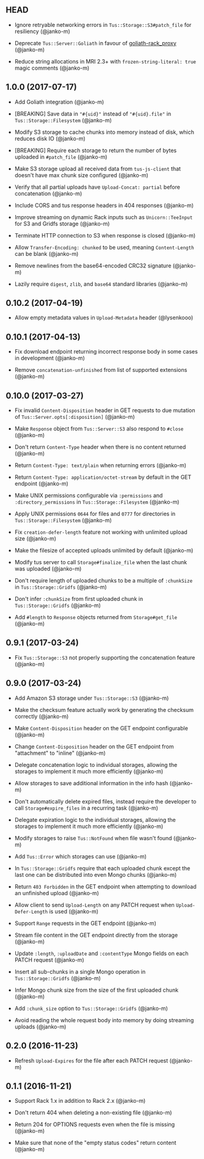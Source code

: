 ## HEAD

* Ignore retryable networking errors in `Tus::Storage::S3#patch_file` for resiliency (@janko-m)

* Deprecate `Tus::Server::Goliath` in favour of [goliath-rack_proxy](https://github.com/janko-m/goliath-rack_proxy) (@janko-m)

* Reduce string allocations in MRI 2.3+ with `frozen-string-literal: true` magic comments (@janko-m)

## 1.0.0 (2017-07-17)

* Add Goliath integration (@janko-m)

* [BREAKING] Save data in `"#{uid}"` instead of `"#{uid}.file"` in `Tus::Storage::Filesystem` (@janko-m)

* Modify S3 storage to cache chunks into memory instead of disk, which reduces disk IO (@janko-m)

* [BREAKING] Require each storage to return the number of bytes uploaded in `#patch_file` (@janko-m)

* Make S3 storage upload all received data from `tus-js-client` that doesn't have max chunk size configured (@janko-m)

* Verify that all partial uploads have `Upload-Concat: partial` before concatenation (@janko-m)

* Include CORS and tus response headers in 404 responses (@janko-m)

* Improve streaming on dynamic Rack inputs such as `Unicorn::TeeInput` for S3 and Gridfs storage (@janko-m)

* Terminate HTTP connection to S3 when response is closed (@janko-m)

* Allow `Transfer-Encoding: chunked` to be used, meaning `Content-Length` can be blank (@janko-m)

* Remove newlines from the base64-encoded CRC32 signature (@janko-m)

* Lazily require `digest`, `zlib`, and `base64` standard libraries (@janko-m)

## 0.10.2 (2017-04-19)

* Allow empty metadata values in `Upload-Metadata` header (@lysenkooo)

## 0.10.1 (2017-04-13)

* Fix download endpoint returning incorrect response body in some cases in development (@janko-m)

* Remove `concatenation-unfinished` from list of supported extensions (@janko-m)

## 0.10.0 (2017-03-27)

* Fix invalid `Content-Disposition` header in GET requests to due mutation of `Tus::Server.opts[:disposition]` (@janko-m)

* Make `Response` object from `Tus::Server::S3` also respond to `#close` (@janko-m)

* Don't return `Content-Type` header when there is no content returned (@janko-m)

* Return `Content-Type: text/plain` when returning errors (@janko-m)

* Return `Content-Type: application/octet-stream` by default in the GET endpoint (@janko-m)

* Make UNIX permissions configurable via `:permissions` and `:directory_permissions` in `Tus::Storage::Filesystem` (@janko-m)

* Apply UNIX permissions `0644` for files and `0777` for directories in `Tus::Storage::Filesystem` (@janko-m)

* Fix `creation-defer-length` feature not working with unlimited upload size (@janko-m)

* Make the filesize of accepted uploads unlimited by default (@janko-m)

* Modify tus server to call `Storage#finalize_file` when the last chunk was uploaded (@janko-m)

* Don't require length of uploaded chunks to be a multiple of `:chunkSize` in `Tus::Storage::Gridfs` (@janko-m)

* Don't infer `:chunkSize` from first uploaded chunk in `Tus::Storage::Gridfs` (@janko-m)

* Add `#length` to `Response` objects returned from `Storage#get_file` (@janko-m)

## 0.9.1 (2017-03-24)

* Fix `Tus::Storage::S3` not properly supporting the concatenation feature (@janko-m)

## 0.9.0 (2017-03-24)

* Add Amazon S3 storage under `Tus::Storage::S3` (@janko-m)

* Make the checksum feature actually work by generating the checksum correctly (@janko-m)

* Make `Content-Disposition` header on the GET endpoint configurable (@janko-m)

* Change `Content-Disposition` header on the GET endpoint from "attachment" to "inline" (@janko-m)

* Delegate concatenation logic to individual storages, allowing the storages to implement it much more efficiently (@janko-m)

* Allow storages to save additional information in the info hash (@janko-m)

* Don't automatically delete expired files, instead require the developer to call `Storage#expire_files` in a recurring task (@janko-m)

* Delegate expiration logic to the individual storages, allowing the storages to implement it much more efficiently (@janko-m)

* Modify storages to raise `Tus::NotFound` when file wasn't found (@janko-m)

* Add `Tus::Error` which storages can use (@janko-m)

* In `Tus::Storage::Gridfs` require that each uploaded chunk except the last one can be distributed into even Mongo chunks (@janko-m)

* Return `403 Forbidden` in the GET endpoint when attempting to download an unfinished upload (@janko-m)

* Allow client to send `Upload-Length` on any PATCH request when `Upload-Defer-Length` is used (@janko-m)

* Support `Range` requests in the GET endpoint (@janko-m)

* Stream file content in the GET endpoint directly from the storage (@janko-m)

* Update `:length`, `:uploadDate` and `:contentType` Mongo fields on each PATCH request (@janko-m)

* Insert all sub-chunks in a single Mongo operation in `Tus::Storage::Gridfs` (@janko-m)

* Infer Mongo chunk size from the size of the first uploaded chunk (@janko-m)

* Add `:chunk_size` option to `Tus::Storage::Gridfs` (@janko-m)

* Avoid reading the whole request body into memory by doing streaming uploads (@janko-m)

## 0.2.0 (2016-11-23)

* Refresh `Upload-Expires` for the file after each PATCH request (@janko-m)

## 0.1.1 (2016-11-21)

* Support Rack 1.x in addition to Rack 2.x (@janko-m)

* Don't return 404 when deleting a non-existing file (@janko-m)

* Return 204 for OPTIONS requests even when the file is missing (@janko-m)

* Make sure that none of the "empty status codes" return content (@janko-m)
